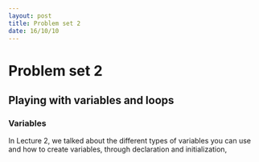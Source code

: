 ```yaml
---
layout: post
title: Problem set 2
date: 16/10/10
---
```


# Problem set 2
## Playing with variables and loops

### Variables

In Lecture 2, we talked about the different types of variables you can use and how to create variables, through declaration and initialization, 

